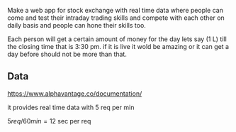 Make a web app for stock exchange with real time data where people can come and test their intraday trading skills and compete with each other on daily basis and people can hone their skills too.

Each person will get a certain amount of money for the day lets say (1 L) till the closing time that is 3:30 pm. if it is live it wold be amazing or it can get a day before should not be more than that.

## Data 

https://www.alphavantage.co/documentation/

it provides real time data with 5 req per min 

$5 req/60 min = 12$ sec per req 


